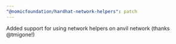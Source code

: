 ```yaml
---
"@nomicfoundation/hardhat-network-helpers": patch
---
```


Added support for using network helpers on anvil network (thanks @tmigone!)
